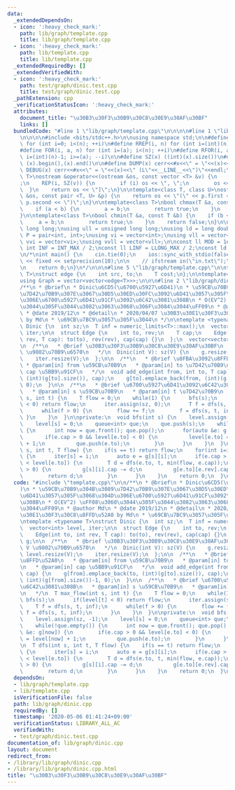 ```yaml
---
data:
  _extendedDependsOn:
  - icon: ':heavy_check_mark:'
    path: lib/graph/template.cpp
    title: lib/graph/template.cpp
  - icon: ':heavy_check_mark:'
    path: lib/template.cpp
    title: lib/template.cpp
  _extendedRequiredBy: []
  _extendedVerifiedWith:
  - icon: ':heavy_check_mark:'
    path: test/graph/dinic.test.cpp
    title: test/graph/dinic.test.cpp
  _pathExtension: cpp
  _verificationStatusIcon: ':heavy_check_mark:'
  attributes:
    document_title: "\u30B3\u30F3\u30B9\u30C8\u30E9\u30AF\u30BF"
    links: []
  bundledCode: "#line 1 \"lib/graph/template.cpp\"\n\n\n\n#line 1 \"lib/template.cpp\"\
    \n\n\n\n#include <bits/stdc++.h>\n\nusing namespace std;\n\n#define REP(i, n)\
    \ for (int i=0; i<(n); ++i)\n#define RREP(i, n) for (int i=(int)(n)-1; i>=0; --i)\n\
    #define FOR(i, a, n) for (int i=(a); i<(n); ++i)\n#define RFOR(i, a, n) for (int\
    \ i=(int)(n)-1; i>=(a); --i)\n\n#define SZ(x) ((int)(x).size())\n#define ALL(x)\
    \ (x).begin(),(x).end()\n\n#define DUMP(x) cerr<<#x<<\" = \"<<(x)<<endl\n#define\
    \ DEBUG(x) cerr<<#x<<\" = \"<<(x)<<\" (L\"<<__LINE__<<\")\"<<endl;\n\ntemplate<class\
    \ T>\nostream &operator<<(ostream &os, const vector <T> &v) {\n    os << \"[\"\
    ;\n    REP(i, SZ(v)) {\n        if (i) os << \", \";\n        os << v[i];\n  \
    \  }\n    return os << \"]\";\n}\n\ntemplate<class T, class U>\nostream &operator<<(ostream\
    \ &os, const pair <T, U> &p) {\n    return os << \"(\" << p.first << \" \" <<\
    \ p.second << \")\";\n}\n\ntemplate<class T>\nbool chmax(T &a, const T &b) {\n\
    \    if (a < b) {\n        a = b;\n        return true;\n    }\n    return false;\n\
    }\n\ntemplate<class T>\nbool chmin(T &a, const T &b) {\n    if (b < a) {\n   \
    \     a = b;\n        return true;\n    }\n    return false;\n}\n\nusing ll =\
    \ long long;\nusing ull = unsigned long long;\nusing ld = long double;\nusing\
    \ P = pair<int, int>;\nusing vi = vector<int>;\nusing vll = vector<ll>;\nusing\
    \ vvi = vector<vi>;\nusing vvll = vector<vll>;\n\nconst ll MOD = 1e9 + 7;\nconst\
    \ int INF = INT_MAX / 2;\nconst ll LINF = LLONG_MAX / 2;\nconst ld eps = 1e-9;\n\
    \n/*\nint main() {\n    cin.tie(0);\n    ios::sync_with_stdio(false);\n    cout\
    \ << fixed << setprecision(10);\n\n    // ifstream in(\"in.txt\");\n    // cin.rdbuf(in.rdbuf());\n\
    \n    return 0;\n}\n*/\n\n\n#line 5 \"lib/graph/template.cpp\"\n\ntemplate<typename\
    \ T>\nstruct edge {\n    int src, to;\n    T cost;\n};\n\ntemplate<typename T>\n\
    using Graph = vector<vector<edge<T>>>;\n\n\n#line 2 \"lib/graph/dinic.cpp\"\n\n\
    /**\n * @brief\n * Dinic\u6CD5(\u6700\u5927\u6D41)\n * \u59CB\u70B9\u304B\u3089\
    \u7D42\u70B9\u307E\u3067\u30D5\u30ED\u30FC\u3092\u6D41\u3057\u305F\u3068\u304D\
    \u306E\u6700\u5927\u6D41\u91CF\u3092\u6C42\u3081\u308B\n * O(EV^2) \uFF08\u3060\
    \u3044\u305F\u3044\u3082\u3063\u3068\u306F\u3084\u3044\uFF09\n * @author Md\n\
    \ * @date 2019/12\n * @detail\n * 2020/04/07 \u30B3\u30E1\u30F3\u30C8\u8FFD\u52A0\
    \ by Md\n * \u69CB\u7BC9\u3057\u305F\u3044\n */\n\ntemplate <typename T>\nstruct\
    \ Dinic {\n  int sz;\n  T inf = numeric_limits<T>::max();\n  vector<int> level,\
    \ iter;\n\n  struct Edge {\n    int to, rev;\n    T cap;\n    Edge(int to, int\
    \ rev, T cap): to(to), rev(rev), cap(cap) {}\n  };\n  vector<vector<Edge>> g;\n\
    \n  /**\n   * @brief \u30B3\u30F3\u30B9\u30C8\u30E9\u30AF\u30BF\n   * @param V\
    \ \u9802\u70B9\u6570\n   */\n  Dinic(int V): sz(V) {\n    g.resize(V);\n    level.resize(V);\n\
    \    iter.resize(V);\n  };\n\n  /**\n   * @brief \u8FBA\u3092\u8FFD\u52A0\n  \
    \ * @param[in] from \u59CB\u70B9\n   * @param[in] to \u7D42\u70B9\n   * @param[in]\
    \ cap \u5BB9\u91CF\n   */\n  void add_edge(int from, int to, T cap) {\n    g[from].emplace_back(to,\
    \ (int)(g[to].size()), cap);\n    g[to].emplace_back(from, (int)(g[from].size())-1,\
    \ 0);\n  }\n\n  /**\n   * @brief \u6700\u5927\u6D41\u3092\u6C42\u3081\u308B\n\
    \   * @param[in] s \u59CB\u70B9\n   * @param[in] t \u7D42\u70B9\n   */\n  T max_flow(int\
    \ s, int t) {\n    T flow = 0;\n    while(1) {\n      bfs(s);\n      if(level[t]\
    \ < 0) return flow;\n      iter.assign(sz, 0);\n      T f = dfs(s, t, inf);\n\
    \      while(f > 0) {\n        flow += f;\n        f = dfs(s, t, inf);\n     \
    \ }\n    }\n  }\n\nprivate:\n  void bfs(int s) {\n    level.assign(sz, -1);\n\
    \    level[s] = 0;\n    queue<int> que;\n    que.push(s);\n    while(!que.empty())\
    \ {\n      int now = que.front(); que.pop();\n      for(auto &e: g[now]) {\n \
    \       if(e.cap > 0 && level[e.to] < 0) {\n          level[e.to] = level[now]\
    \ + 1;\n          que.push(e.to);\n        }\n      }\n    }\n  }\n\n  T dfs(int\
    \ s, int t, T flow) {\n    if(s == t) return flow;\n    for(int i=iter[s];i<(int)(g[s].size());++i)\
    \ {\n      iter[s] = i;\n      auto e = g[s][i];\n      if(e.cap > 0 && level[s]\
    \ < level[e.to]) {\n        T d = dfs(e.to, t, min(flow, e.cap));\n        if(d\
    \ > 0) {\n          g[s][i].cap -= d;\n          g[e.to][e.rev].cap += d;\n  \
    \        return d;\n        }\n      }\n    }\n    return 0;\n  }\n};\n"
  code: "#include \"template.cpp\"\n\n/**\n * @brief\n * Dinic\u6CD5(\u6700\u5927\u6D41\
    )\n * \u59CB\u70B9\u304B\u3089\u7D42\u70B9\u307E\u3067\u30D5\u30ED\u30FC\u3092\
    \u6D41\u3057\u305F\u3068\u304D\u306E\u6700\u5927\u6D41\u91CF\u3092\u6C42\u3081\
    \u308B\n * O(EV^2) \uFF08\u3060\u3044\u305F\u3044\u3082\u3063\u3068\u306F\u3084\
    \u3044\uFF09\n * @author Md\n * @date 2019/12\n * @detail\n * 2020/04/07 \u30B3\
    \u30E1\u30F3\u30C8\u8FFD\u52A0 by Md\n * \u69CB\u7BC9\u3057\u305F\u3044\n */\n\
    \ntemplate <typename T>\nstruct Dinic {\n  int sz;\n  T inf = numeric_limits<T>::max();\n\
    \  vector<int> level, iter;\n\n  struct Edge {\n    int to, rev;\n    T cap;\n\
    \    Edge(int to, int rev, T cap): to(to), rev(rev), cap(cap) {}\n  };\n  vector<vector<Edge>>\
    \ g;\n\n  /**\n   * @brief \u30B3\u30F3\u30B9\u30C8\u30E9\u30AF\u30BF\n   * @param\
    \ V \u9802\u70B9\u6570\n   */\n  Dinic(int V): sz(V) {\n    g.resize(V);\n   \
    \ level.resize(V);\n    iter.resize(V);\n  };\n\n  /**\n   * @brief \u8FBA\u3092\
    \u8FFD\u52A0\n   * @param[in] from \u59CB\u70B9\n   * @param[in] to \u7D42\u70B9\
    \n   * @param[in] cap \u5BB9\u91CF\n   */\n  void add_edge(int from, int to, T\
    \ cap) {\n    g[from].emplace_back(to, (int)(g[to].size()), cap);\n    g[to].emplace_back(from,\
    \ (int)(g[from].size())-1, 0);\n  }\n\n  /**\n   * @brief \u6700\u5927\u6D41\u3092\
    \u6C42\u3081\u308B\n   * @param[in] s \u59CB\u70B9\n   * @param[in] t \u7D42\u70B9\
    \n   */\n  T max_flow(int s, int t) {\n    T flow = 0;\n    while(1) {\n     \
    \ bfs(s);\n      if(level[t] < 0) return flow;\n      iter.assign(sz, 0);\n  \
    \    T f = dfs(s, t, inf);\n      while(f > 0) {\n        flow += f;\n       \
    \ f = dfs(s, t, inf);\n      }\n    }\n  }\n\nprivate:\n  void bfs(int s) {\n\
    \    level.assign(sz, -1);\n    level[s] = 0;\n    queue<int> que;\n    que.push(s);\n\
    \    while(!que.empty()) {\n      int now = que.front(); que.pop();\n      for(auto\
    \ &e: g[now]) {\n        if(e.cap > 0 && level[e.to] < 0) {\n          level[e.to]\
    \ = level[now] + 1;\n          que.push(e.to);\n        }\n      }\n    }\n  }\n\
    \n  T dfs(int s, int t, T flow) {\n    if(s == t) return flow;\n    for(int i=iter[s];i<(int)(g[s].size());++i)\
    \ {\n      iter[s] = i;\n      auto e = g[s][i];\n      if(e.cap > 0 && level[s]\
    \ < level[e.to]) {\n        T d = dfs(e.to, t, min(flow, e.cap));\n        if(d\
    \ > 0) {\n          g[s][i].cap -= d;\n          g[e.to][e.rev].cap += d;\n  \
    \        return d;\n        }\n      }\n    }\n    return 0;\n  }\n};"
  dependsOn:
  - lib/graph/template.cpp
  - lib/template.cpp
  isVerificationFile: false
  path: lib/graph/dinic.cpp
  requiredBy: []
  timestamp: '2020-05-06 01:41:24+09:00'
  verificationStatus: LIBRARY_ALL_AC
  verifiedWith:
  - test/graph/dinic.test.cpp
documentation_of: lib/graph/dinic.cpp
layout: document
redirect_from:
- /library/lib/graph/dinic.cpp
- /library/lib/graph/dinic.cpp.html
title: "\u30B3\u30F3\u30B9\u30C8\u30E9\u30AF\u30BF"
---
```

